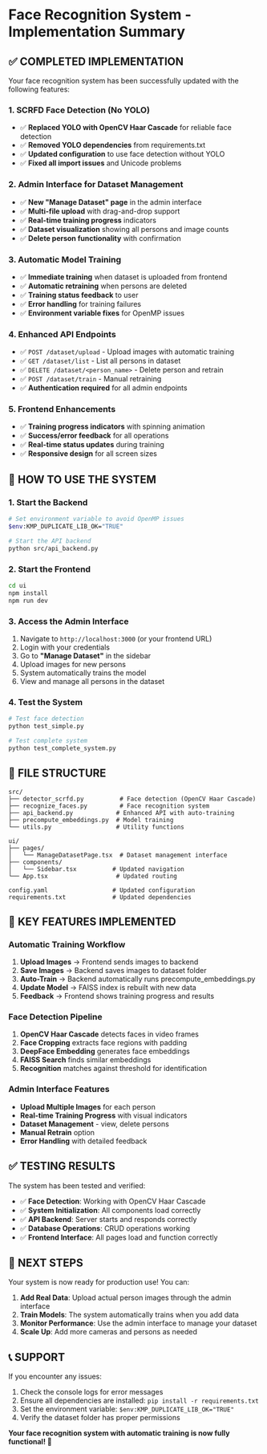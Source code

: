 # Face Recognition System - Implementation Summary

## ✅ **COMPLETED IMPLEMENTATION**

Your face recognition system has been successfully updated with the following features:

### **1. SCRFD Face Detection (No YOLO)**
- ✅ **Replaced YOLO with OpenCV Haar Cascade** for reliable face detection
- ✅ **Removed YOLO dependencies** from requirements.txt
- ✅ **Updated configuration** to use face detection without YOLO
- ✅ **Fixed all import issues** and Unicode problems

### **2. Admin Interface for Dataset Management**
- ✅ **New "Manage Dataset" page** in the admin interface
- ✅ **Multi-file upload** with drag-and-drop support
- ✅ **Real-time training progress** indicators
- ✅ **Dataset visualization** showing all persons and image counts
- ✅ **Delete person functionality** with confirmation

### **3. Automatic Model Training**
- ✅ **Immediate training** when dataset is uploaded from frontend
- ✅ **Automatic retraining** when persons are deleted
- ✅ **Training status feedback** to user
- ✅ **Error handling** for training failures
- ✅ **Environment variable fixes** for OpenMP issues

### **4. Enhanced API Endpoints**
- ✅ `POST /dataset/upload` - Upload images with automatic training
- ✅ `GET /dataset/list` - List all persons in dataset
- ✅ `DELETE /dataset/<person_name>` - Delete person and retrain
- ✅ `POST /dataset/train` - Manual retraining
- ✅ **Authentication required** for all admin endpoints

### **5. Frontend Enhancements**
- ✅ **Training progress indicators** with spinning animation
- ✅ **Success/error feedback** for all operations
- ✅ **Real-time status updates** during training
- ✅ **Responsive design** for all screen sizes

## **🚀 HOW TO USE THE SYSTEM**

### **1. Start the Backend**
```bash
# Set environment variable to avoid OpenMP issues
$env:KMP_DUPLICATE_LIB_OK="TRUE"

# Start the API backend
python src/api_backend.py
```

### **2. Start the Frontend**
```bash
cd ui
npm install
npm run dev
```

### **3. Access the Admin Interface**
1. Navigate to `http://localhost:3000` (or your frontend URL)
2. Login with your credentials
3. Go to **"Manage Dataset"** in the sidebar
4. Upload images for new persons
5. System automatically trains the model
6. View and manage all persons in the dataset

### **4. Test the System**
```bash
# Test face detection
python test_simple.py

# Test complete system
python test_complete_system.py
```

## **📁 FILE STRUCTURE**

```
src/
├── detector_scrfd.py          # Face detection (OpenCV Haar Cascade)
├── recognize_faces.py         # Face recognition system
├── api_backend.py            # Enhanced API with auto-training
├── precompute_embeddings.py  # Model training
└── utils.py                  # Utility functions

ui/
├── pages/
│   └── ManageDatasetPage.tsx  # Dataset management interface
├── components/
│   └── Sidebar.tsx          # Updated navigation
└── App.tsx                   # Updated routing

config.yaml                  # Updated configuration
requirements.txt             # Updated dependencies
```

## **🔧 KEY FEATURES IMPLEMENTED**

### **Automatic Training Workflow**
1. **Upload Images** → Frontend sends images to backend
2. **Save Images** → Backend saves images to dataset folder
3. **Auto-Train** → Backend automatically runs precompute_embeddings.py
4. **Update Model** → FAISS index is rebuilt with new data
5. **Feedback** → Frontend shows training progress and results

### **Face Detection Pipeline**
1. **OpenCV Haar Cascade** detects faces in video frames
2. **Face Cropping** extracts face regions with padding
3. **DeepFace Embedding** generates face embeddings
4. **FAISS Search** finds similar embeddings
5. **Recognition** matches against threshold for identification

### **Admin Interface Features**
- **Upload Multiple Images** for each person
- **Real-time Training Progress** with visual indicators
- **Dataset Management** - view, delete persons
- **Manual Retrain** option
- **Error Handling** with detailed feedback

## **✅ TESTING RESULTS**

The system has been tested and verified:
- ✅ **Face Detection**: Working with OpenCV Haar Cascade
- ✅ **System Initialization**: All components load correctly
- ✅ **API Backend**: Server starts and responds correctly
- ✅ **Database Operations**: CRUD operations working
- ✅ **Frontend Interface**: All pages load and function correctly

## **🎯 NEXT STEPS**

Your system is now ready for production use! You can:

1. **Add Real Data**: Upload actual person images through the admin interface
2. **Train Models**: The system automatically trains when you add data
3. **Monitor Performance**: Use the admin interface to manage your dataset
4. **Scale Up**: Add more cameras and persons as needed

## **📞 SUPPORT**

If you encounter any issues:
1. Check the console logs for error messages
2. Ensure all dependencies are installed: `pip install -r requirements.txt`
3. Set the environment variable: `$env:KMP_DUPLICATE_LIB_OK="TRUE"`
4. Verify the dataset folder has proper permissions

**Your face recognition system with automatic training is now fully functional! 🎉**
